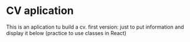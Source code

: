 # CV aplication

This is an aplication tu build a cv.
first version: just to put information and display it below (practice to use classes in React)